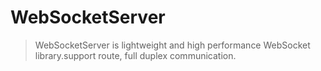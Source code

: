 # WebSocketServer
> WebSocketServer is lightweight and high performance WebSocket library.support route, full duplex communication.
